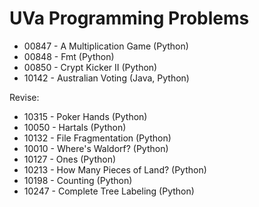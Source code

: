 # UVa Programming Problems
- 00847 - A Multiplication Game (Python)
- 00848 - Fmt (Python)
- 00850 - Crypt Kicker II (Python)
- 10142 - Australian Voting (Java, Python)

Revise:
- 10315 - Poker Hands (Python)
- 10050 - Hartals (Python)
- 10132 - File Fragmentation (Python)
- 10010	- Where's Waldorf? (Python)
- 10127 - Ones (Python)
- 10213 - How Many Pieces of Land? (Python)
- 10198	- Counting (Python)
- 10247	- Complete Tree Labeling (Python)
